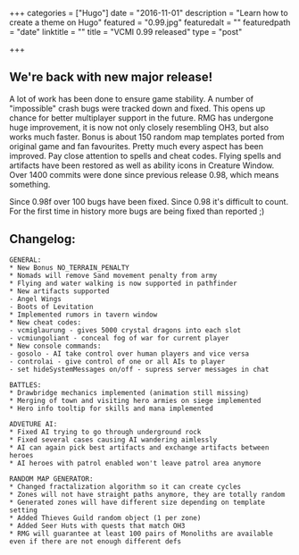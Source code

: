 +++
categories = ["Hugo"]
date = "2016-11-01"
description = "Learn how to create a theme on Hugo"
featured = "0.99.jpg"
featuredalt = ""
featuredpath = "date"
linktitle = ""
title = "VCMI 0.99 released"
type = "post"

+++


## We're back with new major release!

A lot of work has been done to ensure game stability. A number of "impossible" crash bugs were tracked down and fixed. This opens up chance for better multiplayer support in the future.
RMG has undergone huge improvement, it is now not only closely resembling OH3, but also works much faster. Bonus is about 150 random map templates ported from original game and fan favourites.
Pretty much every aspect has been improved. Pay close attention to spells and cheat codes. Flying spells and artifacts have been restored as well as ability icons in Creature Window. Over 1400 commits were done since previous release 0.98, which means something.

Since 0.98f over 100 bugs have been fixed. Since 0.98 it's difficult to count. For the first time in history more bugs are being fixed than reported ;)

## Changelog:
```
GENERAL:
* New Bonus NO_TERRAIN_PENALTY
* Nomads will remove Sand movement penalty from army
* Flying and water walking is now supported in pathfinder
* New artifacts supported
- Angel Wings
- Boots of Levitation
* Implemented rumors in tavern window
* New cheat codes:
- vcmiglaurung - gives 5000 crystal dragons into each slot
- vcmiungoliant - conceal fog of war for current player
* New console commands:
- gosolo - AI take control over human players and vice versa
- controlai - give control of one or all AIs to player
- set hideSystemMessages on/off - supress server messages in chat

BATTLES:
* Drawbridge mechanics implemented (animation still missing)
* Merging of town and visiting hero armies on siege implemented
* Hero info tooltip for skills and mana implemented

ADVETURE AI:
* Fixed AI trying to go through underground rock
* Fixed several cases causing AI wandering aimlessly
* AI can again pick best artifacts and exchange artifacts between heroes
* AI heroes with patrol enabled won't leave patrol area anymore

RANDOM MAP GENERATOR:
* Changed fractalization algorithm so it can create cycles
* Zones will not have straight paths anymore, they are totally random
* Generated zones will have different size depending on template setting
* Added Thieves Guild random object (1 per zone)
* Added Seer Huts with quests that match OH3
* RMG will guarantee at least 100 pairs of Monoliths are available even if there are not enough different defs
```
